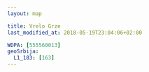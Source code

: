 ```yaml
---
layout: map

title: Vrelo Grze
last_modified_at: 2018-05-19T23:04:06+02:00

WDPA: [555560013]
geoSrbija:
  L1_183: [163]
---
```

